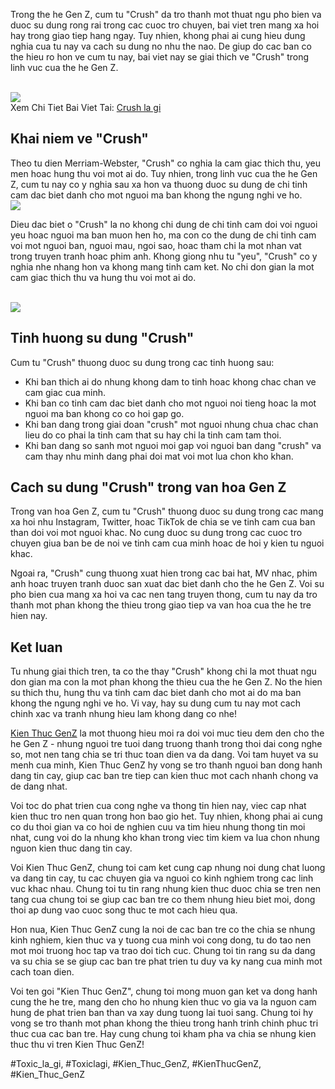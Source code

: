 <p>Trong the he Gen Z, cum tu "Crush" da tro thanh mot thuat ngu pho bien va duoc su dung rong rai trong cac cuoc tro chuyen, bai viet tren mang xa hoi hay trong giao tiep hang ngay. Tuy nhien, khong phai ai cung hieu dung nghia cua tu nay va cach su dung no nhu the nao. De giup do cac ban co the hieu ro hon ve cum tu nay, bai viet nay se giai thich ve "Crush" trong linh vuc cua the he Gen Z.</p><br><img src="https://kienthucgenz.com/wp-content/uploads/2025/03/Logo-kienthucgenz.com_.png"></br>
Xem Chi Tiet Bai Viet Tai: <a href="https://kienthucgenz.com/crush-la-gi/">Crush la gi</a><h2>Khai niem ve "Crush"</h2><p>Theo tu dien Merriam-Webster, "Crush" co nghia la cam giac thich thu, yeu men hoac hung thu voi mot ai do. Tuy nhien, trong linh vuc cua the he Gen Z, cum tu nay co y nghia sau xa hon va thuong duoc su dung de chi tinh cam dac biet danh cho mot nguoi ma ban khong the ngung nghi ve ho.<br><img src="https://kienthucgenz.com/wp-content/uploads/2025/03/viral-la-gi-kham-pha-su-lan-truyen-manh-me-trong-thoi-dai-so-67d144e681b93.jpg"></br><p>Dieu dac biet o "Crush" la no khong chi dung de chi tinh cam doi voi nguoi yeu hoac nguoi ma ban muon hen ho, ma con co the dung de chi tinh cam voi mot nguoi ban, nguoi mau, ngoi sao, hoac tham chi la mot nhan vat trong truyen tranh hoac phim anh. Khong giong nhu tu "yeu", "Crush" co y nghia nhe nhang hon va khong mang tinh cam ket. No chi don gian la mot cam giac thich thu va hung thu voi mot ai do.</p><br><img src="https://kienthucgenz.com/wp-content/uploads/https://cdn.luatminhkhue.vn/lmk/articles/99/496428/phong-cach-y2k-la-gi-496428.jpg"></br><h2>Tinh huong su dung "Crush"</h2><p>Cum tu "Crush" thuong duoc su dung trong cac tinh huong sau:<ul>
<li>Khi ban thich ai do nhung khong dam to tinh hoac khong chac chan ve cam giac cua minh.</li>
<li>Khi ban co tinh cam dac biet danh cho mot nguoi noi tieng hoac la mot nguoi ma ban khong co co hoi gap go.</li>
<li>Khi ban dang trong giai doan "crush" mot nguoi nhung chua chac chan lieu do co phai la tinh cam that su hay chi la tinh cam tam thoi.</li>
<li>Khi ban dang so sanh mot nguoi moi gap voi nguoi ban dang "crush" va cam thay nhu minh dang phai doi mat voi mot lua chon kho khan.</li>
</ul><h2>Cach su dung "Crush" trong van hoa Gen Z</h2><p>Trong van hoa Gen Z, cum tu "Crush" thuong duoc su dung trong cac mang xa hoi nhu Instagram, Twitter, hoac TikTok de chia se ve tinh cam cua ban than doi voi mot nguoi khac. No cung duoc su dung trong cac cuoc tro chuyen giua ban be de noi ve tinh cam cua minh hoac de hoi y kien tu nguoi khac.</p><p>Ngoai ra, "Crush" cung thuong xuat hien trong cac bai hat, MV nhac, phim anh hoac truyen tranh duoc san xuat dac biet danh cho the he Gen Z. Voi su pho bien cua mang xa hoi va cac nen tang truyen thong, cum tu nay da tro thanh mot phan khong the thieu trong giao tiep va van hoa cua the he tre hien nay.<h2>Ket luan</h2><p>Tu nhung giai thich tren, ta co the thay "Crush" khong chi la mot thuat ngu don gian ma con la mot phan khong the thieu cua the he Gen Z. No the hien su thich thu, hung thu va tinh cam dac biet danh cho mot ai do ma ban khong the ngung nghi ve ho. Vi vay, hay su dung cum tu nay mot cach chinh xac va tranh nhung hieu lam khong dang co nhe!</p><p><a href="https://kienthucgenz.com/">Kien Thuc GenZ</a> la mot thuong hieu moi ra doi voi muc tieu dem den cho the he Gen Z - nhung nguoi tre tuoi dang truong thanh trong thoi dai cong nghe so, mot nen tang chia se tri thuc toan dien va da dang. Voi tam huyet va su menh cua minh, Kien Thuc GenZ hy vong se tro thanh nguoi ban dong hanh dang tin cay, giup cac ban tre tiep can kien thuc mot cach nhanh chong va de dang nhat.

Voi toc do phat trien cua cong nghe va thong tin hien nay, viec cap nhat kien thuc tro nen quan trong hon bao gio het. Tuy nhien, khong phai ai cung co du thoi gian va co hoi de nghien cuu va tim hieu nhung thong tin moi nhat, cung voi do la nhung kho khan trong viec tim kiem va lua chon nhung nguon kien thuc dang tin cay.

Voi Kien Thuc GenZ, chung toi cam ket cung cap nhung noi dung chat luong va dang tin cay, tu cac chuyen gia va nguoi co kinh nghiem trong cac linh vuc khac nhau. Chung toi tu tin rang nhung kien thuc duoc chia se tren nen tang cua chung toi se giup cac ban tre co them nhung hieu biet moi, dong thoi ap dung vao cuoc song thuc te mot cach hieu qua.

Hon nua, Kien Thuc GenZ cung la noi de cac ban tre co the chia se nhung kinh nghiem, kien thuc va y tuong cua minh voi cong dong, tu do tao nen mot moi truong hoc tap va trao doi tich cuc. Chung toi tin rang su da dang va su chia se se giup cac ban tre phat trien tu duy va ky nang cua minh mot cach toan dien.

Voi ten goi "Kien Thuc GenZ", chung toi mong muon gan ket va dong hanh cung the he tre, mang den cho ho nhung kien thuc vo gia va la nguon cam hung de phat trien ban than va xay dung tuong lai tuoi sang. Chung toi hy vong se tro thanh mot phan khong the thieu trong hanh trinh chinh phuc tri thuc cua cac ban tre. Hay cung chung toi kham pha va chia se nhung kien thuc thu vi tren Kien Thuc GenZ!</p>
#Toxic_la_gi, #Toxiclagi, #Kien_Thuc_GenZ, #KienThucGenZ, #Kien_Thuc_GenZ
